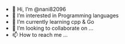 - 👋 Hi, I’m @nani82096
- 👀 I’m interested in Programming languages
- 🌱 I’m currently learning cpp & Go
- 💞️ I’m looking to collaborate on ...
- 📫 How to reach me ...

<!---
nani82096/nani82096 is a ✨ special ✨ repository because its `README.md` (this file) appears on your GitHub profile.
You can click the Preview link to take a look at your changes.
--->
